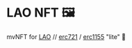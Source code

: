 # LAO NFT 🖼️
mvNFT for [LAO](http://thelao.io/) // [erc721](https://eips.ethereum.org/EIPS/eip-721) / [erc1155](https://eips.ethereum.org/EIPS/eip-1155) "lite" 🧺
